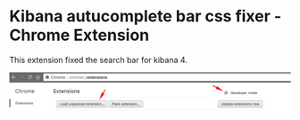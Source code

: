 # Kibana autucomplete bar css fixer - Chrome Extension

This extension fixed the search bar for kibana 4.

![Screenshot](chrome-install-help.png)